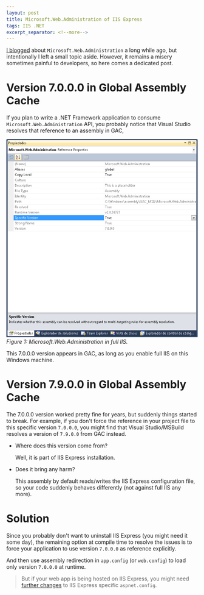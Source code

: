 ```yaml
---
layout: post
title: Microsoft.Web.Administration of IIS Express
tags: IIS .NET
excerpt_separator: <!--more-->
---
```


[I blogged](/whats-microsoft-web-administration-and-the-horrible-facts-you-should-know-b82f2c974da6) about `Microsoft.Web.Administration` a long while ago, but intentionally I left a small topic aside. However, it remains a misery sometimes painful to developers, so here comes a dedicated post.
<!--more-->

# Version 7.0.0.0 in Global Assembly Cache

If you plan to write a .NET Framework application to consume `Microsoft.Web.Administration` API, you probably notice that Visual Studio resolves that reference to an assembly in GAC,

![img-description](/images/mwa-7.0.0.0.png)
_Figure 1: Microsoft.Web.Administration in full IIS._

This 7.0.0.0 version appears in GAC, as long as you enable full IIS on this Windows machine.

# Version 7.9.0.0 in Global Assembly Cache

The 7.0.0.0 version worked pretty fine for years, but suddenly things started to break. For example, if you don't force the reference in your project file to this specific version `7.0.0.0`, you might find that Visual Studio/MSBuild resolves a version of `7.9.0.0` from GAC instead.

* Where does this version come from?

  Well, it is part of IIS Express installation.

* Does it bring any harm?

  This assembly by default reads/writes the IIS Express configuration file, so your code suddenly behaves differently (not against full IIS any more).

# Solution

Since you probably don't want to uninstall IIS Express (you might need it some day), the remaining option at compile time to resolve the issues is to force your application to use version `7.0.0.0` as reference explicitly.

And then use assembly redirection in `app.config` (or `web.config`) to load only version `7.0.0.0` at runtime.

> But if your web app is being hosted on IIS Express, you might need [further changes](https://stackoverflow.com/a/11558360/11182) to IIS Express specific `aspnet.config`.
